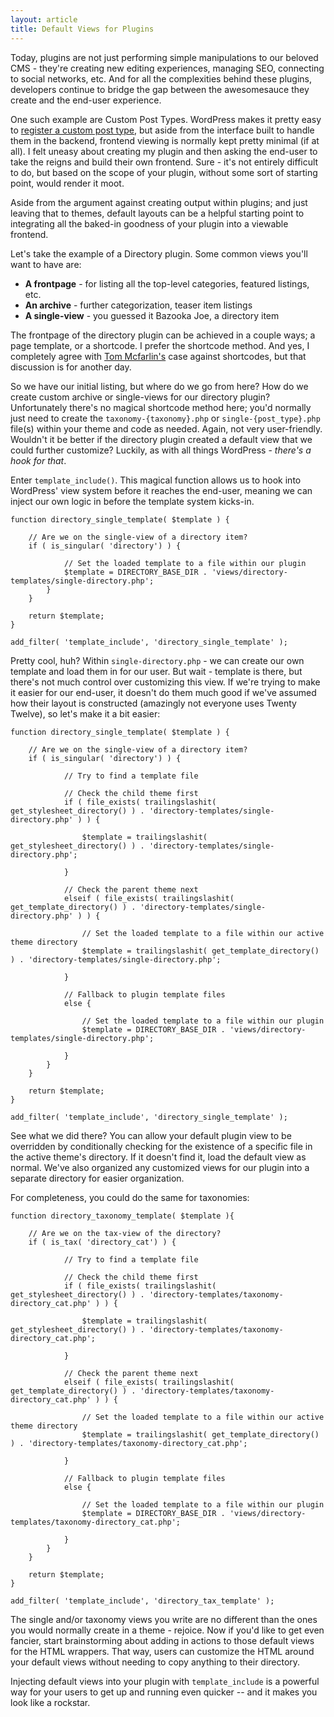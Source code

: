 ```yaml
---
layout: article
title: Default Views for Plugins
---
```


Today, plugins are not just performing simple manipulations to our beloved CMS - they're creating new editing experiences, managing SEO, connecting to social networks, etc. And for all the complexities behind these plugins, developers continue to bridge the gap between the awesomesauce they create and the end-user experience.

One such example are Custom Post Types. WordPress makes it pretty easy to [register a custom post type](http://codex.wordpress.org/Function_Reference/register_post_type), but aside from the interface built to handle them in the backend, frontend viewing is normally kept pretty minimal (if at all). I felt uneasy about creating my plugin and then asking the end-user to take the reigns and build their own frontend. Sure - it's not entirely difficult to do, but based on the scope of your plugin, without some sort of starting point, would render it moot.

Aside from the argument against creating output within plugins; and just leaving that to themes, default layouts can be a helpful starting point to integrating all the baked-in goodness of your plugin into a viewable frontend.

Let's take the example of a Directory plugin. Some common views you'll want to have are:

* **A frontpage** - for listing all the top-level categories, featured listings, etc.
* **An archive** - further categorization, teaser item listings
* **A single-view** - you guessed it Bazooka Joe, a directory item

The frontpage of the directory plugin can be achieved in a couple ways; a page template, or a shortcode. I prefer the shortcode method. And yes, I completely agree with [ Tom Mcfarlin's](http://tommcfarlin.com/wordpress-shortcodes/) case against shortcodes, but that discussion is for another day.

So we have our initial listing, but where do we go from here? How do we create custom archive or single-views for our directory plugin? Unfortunately there's no magical shortcode method here; you'd normally just need to create the `taxonomy-{taxonomy}.php` or `single-{post_type}.php` file(s) within your theme and code as needed. Again, not very user-friendly. Wouldn't it be better if the directory plugin created a default view that we could further customize? Luckily, as with all things WordPress - _there's a hook for that_.

Enter `template_include()`. This magical function allows us to hook into WordPress' view system before it reaches the end-user, meaning we can inject our own logic in before the template system kicks-in.

    function directory_single_template( $template ) {

        // Are we on the single-view of a directory item?
        if ( is_singular( 'directory') ) {

                // Set the loaded template to a file within our plugin
                $template = DIRECTORY_BASE_DIR . 'views/directory-templates/single-directory.php';
            }
        }

        return $template;
    }

    add_filter( 'template_include', 'directory_single_template' );

Pretty cool, huh? Within `single-directory.php` - we can create our own template and load them in for our user. But wait - template is there, but there's not much control over customizing this view. If we're trying to make it easier for our end-user, it doesn't do them much good if we've assumed how their layout is constructed (amazingly not everyone uses Twenty Twelve), so let's make it a bit easier:

    function directory_single_template( $template ) {

        // Are we on the single-view of a directory item?
        if ( is_singular( 'directory') ) {

                // Try to find a template file

                // Check the child theme first
                if ( file_exists( trailingslashit( get_stylesheet_directory() ) . 'directory-templates/single-directory.php' ) ) {

                    $template = trailingslashit( get_stylesheet_directory() ) . 'directory-templates/single-directory.php';

                }

                // Check the parent theme next
                elseif ( file_exists( trailingslashit( get_template_directory() ) . 'directory-templates/single-directory.php' ) ) {

                    // Set the loaded template to a file within our active theme directory
                    $template = trailingslashit( get_template_directory() ) . 'directory-templates/single-directory.php';

                }

                // Fallback to plugin template files
                else {

                    // Set the loaded template to a file within our plugin
                    $template = DIRECTORY_BASE_DIR . 'views/directory-templates/single-directory.php';

                }
            }
        }

        return $template;
    }

    add_filter( 'template_include', 'directory_single_template' );

See what we did there? You can allow your default plugin view to be overridden by conditionally checking for the existence of a specific file in the active theme's directory. If it doesn't find it, load the default view as normal. We've also organized any customized views for our plugin into a separate directory for easier organization.

For completeness, you could do the same for taxonomies:

    function directory_taxonomy_template( $template ){

        // Are we on the tax-view of the directory?
        if ( is_tax( 'directory_cat') ) {

                // Try to find a template file

                // Check the child theme first
                if ( file_exists( trailingslashit( get_stylesheet_directory() ) . 'directory-templates/taxonomy-directory_cat.php' ) ) {

                    $template = trailingslashit( get_stylesheet_directory() ) . 'directory-templates/taxonomy-directory_cat.php';

                }

                // Check the parent theme next
                elseif ( file_exists( trailingslashit( get_template_directory() ) . 'directory-templates/taxonomy-directory_cat.php' ) ) {

                    // Set the loaded template to a file within our active theme directory
                    $template = trailingslashit( get_template_directory() ) . 'directory-templates/taxonomy-directory_cat.php';

                }

                // Fallback to plugin template files
                else {

                    // Set the loaded template to a file within our plugin
                    $template = DIRECTORY_BASE_DIR . 'views/directory-templates/taxonomy-directory_cat.php';

                }
            }
        }

        return $template;
    }

    add_filter( 'template_include', 'directory_tax_template' );

The single and/or taxonomy views you write are no different than the ones you would normally create in a theme - rejoice. Now if you'd like to get even fancier, start brainstorming about adding in actions to those default views for the HTML wrappers. That way, users can customize the HTML around your default views without needing to copy anything to their directory.

Injecting default views into your plugin with `template_include` is a powerful way for your users to get up and running even quicker -- and it makes you look like a rockstar.